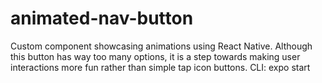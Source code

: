 # animated-nav-button

Custom component showcasing animations using React Native.
Although this button has way too many options, it is a step towards making user interactions more fun rather than simple tap icon buttons.
CLI: expo start
